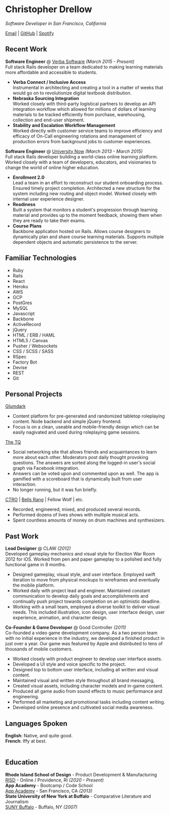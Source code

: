 # Christopher Drellow

_Software Developer in San Francisco, California_ <br>

[Email](mailto:christopherlives@gmail.com) | [GitHub](https://github.com/drellow/) | [Spotify](https://open.spotify.com/artist/22pMySR9XC9BiB1Y3pNWXI?si=ICNTs7RFTGe7q8xv0VPRCw/)

## Recent Work

**Software Engineer** @ [Verba Software](https://get.vitalsource.com/what-we-offer/campus-stores) _(March 2015 - Present)_ <br>
Full stack Rails developer on a team dedicated to making learning materials more affordable and accessible to students.  
  - **Verba Connect / Inclusive Access** <br> Instrumental in architecting and creating a tool in a matter of weeks that would go on to revolutionize digital textbook distribution.
  - **Nebraska Sourcing Integration** <br> Worked closely with third-party logistical partners to develop an API integration workflow which allowed for millions of dollars of learning materials to be tracked efficiently from purchase, warehousing, collection and end-user shipment.
  - **Stability and Escalation Workflow Management** <br> Worked directly with customer service teams to improve efficiency and efficacy of On-Call engineering rotations and management of production errors from background jobs to customer experiences.

**Software Engineer** @ [University Now](https://www.edsurge.com/news/2018-07-09-nonprofit-university-buys-for-profit-college-for-its-tech-platform) _(March 2013 - March 2015)_ <br>
Full stack Rails developer building a world-class online learning platform. Worked closely with a team of developers, educators, and visionaries to change the world of online higher education.  
  - **Enrollment 2.0** <br> Lead a team in an effort to reconstruct our student onboarding process. Ensured timely project completion. Architected a new structure for the system including new routing and object model. Worked closely with internal user experience designer.
  - **Readiness** <br> Built a system that monitors a student's progression through learning material and provides up to the moment feedback, showing them when they are ready to take their exams.
  - **Course Plans** <br> Backbone application hosted on Rails. Allows course designers to dynamically plan and share course learning materials. Supports multiple dependent objects and automatic persistence to the server.

## Familiar Technologies

  - Ruby
  - Rails
  - React
  - Heroku
  - AWS
  - GCP
  - PostGres
  - MySQL
  - Javascript
  - Backbone
  - ActiveRecord
  - jQuery
  - HTML / ERB / HAML
  - HTML5 / Canvas
  - Pusher / Websockets
  - CSS / SCSS / SASS
  - RSpec
  - Factory Bot
  - Devise
  - REST
  - Git

## Personal Projects

[Glumdark](https://www.glumdark.com) <br>
  - Content platform for pre-generated and randomized tabletop roleplaying content. Node backend and simple jQuery frontend.
  - Focus is on a clean, useable and mobile-friendly design which can be easily nagivated and used during roleplaying game sessions.

[The TQ](http://www.thetq.net) <br>
  - Social networking site that allows friends and acquaintances to learn more about each other. Moderators post daily thought provoking questions. The answers are sorted along the logged-in user's social graph via Facebook integration. 
  - Answers can be voted upon and commented upon as well. The app is gamified with a scoreboard that is dynamically built from user interaction.
  - No longer running, but it was fun briefly.

[CTRO](https://open.spotify.com/artist/22pMySR9XC9BiB1Y3pNWXI?si=ICNTs7RFTGe7q8xv0VPRCw/) | [Bells Rang](https://bellsrang.com/releases) | Fellow Wolf | etc. <br>
  - Recorded, engineered, mixed, and produced several records.
  - Performed dozens of lives shows with multiple musical acts.
  - Spent countless amounts of money on drum machines and synthesizers.

## Past Work

**Lead Designer** @ CLAW _(2012)_ <br>
Developed gameplay mechanics and visual style for Election War Room 2012 for iOS. Worked from pen and paper gameplay to a polished and fully functional game in 8 months. 
  - Designed gameplay, visual style, and user interface. Employed swift iteration to move from physical mockups to wireframes and eventually the mobile platform.
  - Worked daily with project lead and engineer. Maintained constant communication to develop daily goals and accomplishments and continually push project towards completion on an optimistic deadline.
  - Working with a small team, employed a diverse toolkit to deliver visual needs. This included illustration, icon design, user interface design, user experience, animation, and character design.

**Co-Founder & Game Developer** @ Good Controller _(2011)_ <br>
Co-founded a video game development company. As a two person team with no initial experience in the industry, we developed a finished product in just over a year.  Our game was featured by Apple and distributed to tens of thousands of mobile customers.
  - Worked closely with product engineer to develop user interface assets.
  - Developed a UI style and voice specific to the project.
  - Designed top to bottom user interface, including all written and visual content.
  - Maintained visual and written style throughout all brand messaging, 
  - Created visual assets, including character models and in-game content.
  - Produced all game audio from sound effects to music performance and engineering.
  - Performed all marketing and promotional tasks including content writing.
  - Developed online presence and cultivated social media awareness.

## Languages Spoken

**English**: Native, and quite good. <br>
**French**: Iffy at best.
<br><br>

## Education

**Rhode Island School of Design** - Product Development & Manufacturing<br>
[RISD](https://www.risd.edu/) - Online / Providence, RI _(2020 - Present)_ <br>
**App Academy** - Bootcamp / Code School<br>
[App Academy](http://www.appacademy.io) - San Francisco, CA _(2013)_ <br>
**State University of New York at Buffalo** - Comparative Literature and Journalism<br>
[SUNY Buffalo](https://www.buffalo.edu/) - Buffalo, NY _(2007)_ <br>

